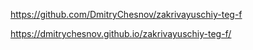 https://github.com/DmitryChesnov/zakrivayuschiy-teg-f

https://dmitrychesnov.github.io/zakrivayuschiy-teg-f/
